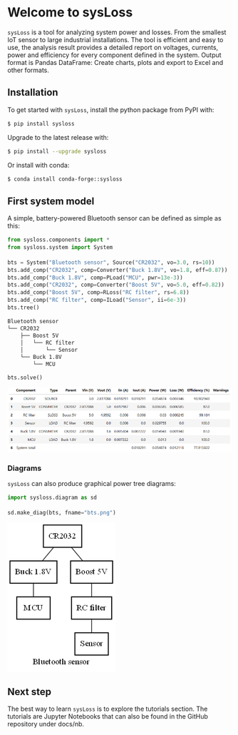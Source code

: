# Welcome to sysLoss
`sysLoss` is a tool for analyzing system power and losses. From the smallest IoT sensor to large industrial installations. The tool is efficient and easy to use, the analysis result provides a detailed report on voltages, currents, power and efficiency for every component defined in the system. Output format is Pandas DataFrame: Create charts, plots and export to Excel and other formats. 

## Installation
To get started with `sysLoss`, install the python package from PyPI with:
```bash
$ pip install sysloss
```
Upgrade to the latest release with:
```bash
$ pip install --upgrade sysloss
```

Or install with conda:
```bash
$ conda install conda-forge::sysloss
```

## First system model
A simple, battery-powered Bluetooth sensor can be defined as simple as this:
```python
from sysloss.components import *
from sysloss.system import System

bts = System("Bluetooth sensor", Source("CR2032", vo=3.0, rs=10))
bts.add_comp("CR2032", comp=Converter("Buck 1.8V", vo=1.8, eff=0.87))
bts.add_comp("Buck 1.8V", comp=PLoad("MCU", pwr=13e-3))
bts.add_comp("CR2032", comp=Converter("Boost 5V", vo=5.0, eff=0.82))
bts.add_comp("Boost 5V", comp=RLoss("RC filter", rs=6.8))
bts.add_comp("RC filter", comp=ILoad("Sensor", ii=6e-3))
bts.tree()
```
```
Bluetooth sensor
└── CR2032
    ├── Boost 5V
    │   └── RC filter
    │       └── Sensor
    └── Buck 1.8V
        └── MCU
```
```python
bts.solve()
```
![result](bts.png)
### Diagrams
`sysLoss` can also produce graphical power tree diagrams:
```python
import sysloss.diagram as sd

sd.make_diag(bts, fname="bts.png")
```
![tree](bts-tree.png)

## Next step
The best way to learn `sysLoss` is to explore the tutorials section. The tutorials are Jupyter Notebooks that can also be found in the GitHub repository under docs/nb.


```{tableofcontents}
```

